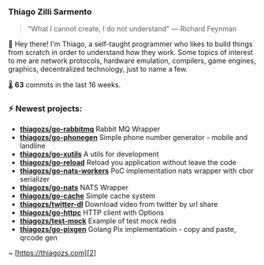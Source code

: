 ### Thiago Zilli Sarmento
>  "What I cannot create, I do not understand" — Richard Feynman

👋 Hey there! I'm Thiago, a self-taught programmer who likes to build things from scratch
in order to understand how they work. Some topics of interest to me are network
protocols, hardware emulation, compilers, game engines, graphics, decentralized 
technology, just to name a few.

🌡️ **63** commits in the last 16 weeks.

### ⚡ Newest projects:

- **[thiagozs/go-rabbitmq](https://github.com/thiagozs/go-rabbitmq)** Rabbit MQ Wrapper<br/>
- **[thiagozs/go-phonegen](https://github.com/thiagozs/go-phonegen)** Simple phone number generator - mobile and landline<br/>
- **[thiagozs/go-xutils](https://github.com/thiagozs/go-xutils)** A utils for development<br/>
- **[thiagozs/go-reload](https://github.com/thiagozs/go-reload)** Reload you application without leave the code<br/>
- **[thiagozs/go-nats-workers](https://github.com/thiagozs/go-nats-workers)** PoC implementation nats wrapper with cbor serializer<br/>
- **[thiagozs/go-nats](https://github.com/thiagozs/go-nats)** NATS Wrapper<br/>
- **[thiagozs/go-cache](https://github.com/thiagozs/go-cache)** Simple cache system<br/>
- **[thiagozs/twitter-dl](https://github.com/thiagozs/twitter-dl)** Download video from twitter by url share<br/>
- **[thiagozs/go-httpc](https://github.com/thiagozs/go-httpc)** HTTP client with Options<br/>
- **[thiagozs/test-mock](https://github.com/thiagozs/test-mock)** Example of test mock redis<br/>
- **[thiagozs/go-pixgen](https://github.com/thiagozs/go-pixgen)** Golang Pix implementatioin - copy and paste, qrcode gen<br/>


~ [https://thiagozs.com][2]

[2]: https://thiagozs.com

